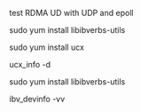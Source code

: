 test RDMA UD with UDP and epoll

 sudo yum install libibverbs-utils




sudo yum install ucx

ucx_info -d

sudo yum install libibverbs-utils

ibv_devinfo -vv
